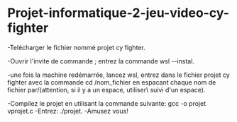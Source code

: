 # Projet-informatique-2-jeu-video-cy-fighter
-Telécharger le fichier nommé projet cy fighter. 

-Ouvrir l'invite de commande ; entrez la commande  wsl --instal.

-une fois la machine redémarrée, lancez wsl, entrez dans le fichier projet cy fighter avec la commande cd /nom_fichier en espacant chaque nom de fichier par/(attention, si il y a un espace, utiliser\ suivi d'un espace).

-Compilez le projet en utilisant la commande suivante: gcc -o projet vprojet.c
-Entrez: ./projet.
-Amusez vous!
